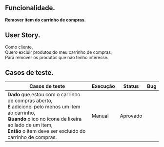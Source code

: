 ## Funcionalidade.
**Remover item do carrinho de compras.**

## User Story.
Como cliente,<br>
Quero excluir produtos do meu carrinho de compras,<br>
Para remover os produtos que não tenho interesse.<br>

## Casos de teste.

<table>
    <thead>
        <tr>
            <th>Casos de teste</th>
            <th>Execução</th>
            <th>Status</th>
            <th>Bug</th>
        </tr>
    </thead>
    <tbody>
        <tr>
            <td>
                <strong>Dado</strong> que estou com o carrinho de compras aberto, <br>
                <strong>E</strong> adicionei pelo menos um item ao carrinho, <br>
                <strong>Quando</strong> clico no ícone de lixeira ao lado de um item, <br>
                <strong>Então</strong> o item deve ser excluído do carrinho de compras. <br>
            </td>
            <td>Manual</td>
            <td>Aprovado</td>
            <td></td>
        </tr>
    </tbody>
</table>